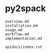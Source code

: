 # py2spack

```{toctree}
overview.md
installation.md
usage.md
workflow.md
implementation.md
```

```{toctree}
apidocs/index.rst
```
